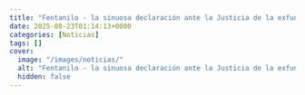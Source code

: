 ```yaml
---
title: "Fentanilo - la sinuosa declaración ante la Justicia de la exfuncionaria de Anmat que debió controlar al laboratorio"
date: 2025-08-23T01:14:13+0000
categories: [Noticias]
tags: []
cover:
  image: "/images/noticias/"
  alt: "Fentanilo - la sinuosa declaración ante la Justicia de la exfuncionaria de Anmat que debió controlar al laboratorio"
  hidden: false
---
```



